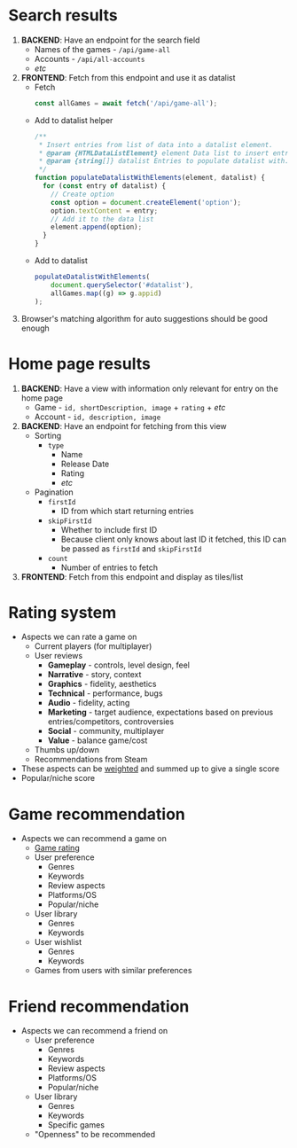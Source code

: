 # Search results

1. **BACKEND**: Have an endpoint for the search field
    - Names of the games - `/api/game-all`
    - Accounts - `/api/all-accounts`
    - *etc*
2. **FRONTEND**: Fetch from this endpoint and use it as datalist
    - Fetch
        ```javascript
        const allGames = await fetch('/api/game-all');
        ```
    - Add to datalist helper
        ```javascript
        /**
         * Insert entries from list of data into a datalist element.
         * @param {HTMLDataListElement} element Data list to insert entries to.
         * @param {string[]} datalist Entries to populate datalist with.
         */
        function populateDatalistWithElements(element, datalist) {
          for (const entry of datalist) {
            // Create option
            const option = document.createElement('option');
            option.textContent = entry;
            // Add it to the data list
            element.append(option);
          }
        }
        ```
    - Add to datalist
        ```javascript
        populateDatalistWithElements(
            document.querySelector('#datalist'),
            allGames.map((g) => g.appid)
        );
        ```
3. Browser's matching algorithm for auto suggestions should be good enough

# Home page results

1. **BACKEND**: Have a view with information only relevant for entry on the home page
    - Game - `id, shortDescription, image` + `rating` + *etc*
    - Account - `id, description, image`
2. **BACKEND**: Have an endpoint for fetching from this view
    - Sorting
        - `type`
            - Name
            - Release Date
            - Rating
            - *etc*
    - Pagination
        - `firstId`
            - ID from which start returning entries
        - `skipFirstId`
            - Whether to include first ID
            - Because client only knows about last ID it fetched, this ID can be passed as `firstId` and `skipFirstId`
        - `count`
            - Number of entries to fetch
3. **FRONTEND**: Fetch from this endpoint and display as tiles/list

# Rating system

- Aspects we can rate a game on
    - Current players (for multiplayer)
    - User reviews
        - **Gameplay** - controls, level design, feel
        - **Narrative** - story, context
        - **Graphics** - fidelity, aesthetics
        - **Technical** - performance, bugs
        - **Audio** - fidelity, acting
        - **Marketing** - target audience, expectations based on previous entries/competitors, controversies
        - **Social** - community, multiplayer
        - **Value** - balance game/cost
    - Thumbs up/down
    - Recommendations from Steam
- These aspects can be [weighted](https://www.gamesindustry.biz/what-drives-a-review-score) and summed up to give a single score
- Popular/niche score

# Game recommendation

- Aspects we can recommend a game on
    - [Game rating](#rating-system)
    - User preference
        - Genres
        - Keywords
        - Review aspects
        - Platforms/OS
        - Popular/niche
    - User library
        - Genres
        - Keywords
    - User wishlist
        - Genres
        - Keywords
    - Games from users with similar preferences

# Friend recommendation

- Aspects we can recommend a friend on
    - User preference
        - Genres
        - Keywords
        - Review aspects
        - Platforms/OS
        - Popular/niche
    - User library
        - Genres
        - Keywords
        - Specific games
    - "Openness" to be recommended

